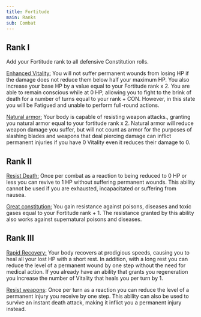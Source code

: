 ```yaml
---
title: Fortitude
main: Ranks
sub: Combat
---
```


## Rank I

Add your Fortitude rank to all defensive Constitution rolls.

<u>Enhanced Vitality:</u> You will not suffer permanent wounds from losing HP if the damage does not reduce them below half your maximum HP. You also increase your base HP by a value equal to your Fortitude rank x 2. You are able to remain conscious while at 0 HP, allowing you to fight to the brink of death for a number of turns equal to your rank + CON. However, in this state you will be Fatigued and unable to perform full-round actions.

<u>Natural armor:</u> Your body is capable of resisting weapon attacks., granting you natural armor equal to your fortitude rank x 2. Natural armor will reduce weapon damage you suffer, but will not count as armor for the purposes of slashing blades and weapons that deal piercing damage can inflict permanent injuries if you have 0 Vitality even it reduces their damage to 0.

## Rank II

<u>Resist Death:</u> Once per combat as a reaction to being reduced to 0 HP or less you can revive to 1 HP without suffering permanent wounds. This ability cannot be used if you are exhausted, incapacitated or suffering from nausea.

<u>Great constitution:</u> You gain resistance against poisons, diseases and toxic gases equal to your Fortitude rank + 1. The resistance granted by this ability also works against supernatural poisons and diseases.

## Rank III

<u>Rapid Recovery:</u> Your body recovers at prodigious speeds, causing you to heal all your lost HP with a short rest. In addition, with a long rest you can reduce the level of a permanent wound by one step without the need for medical action. If you already have an ability that grants you regeneration you increase the number of Vitality that heals you per turn by 1.

<u>Resist weapons</u>: Once per turn as a reaction you can reduce the level of a permanent injury you receive by one step. This ability can also be used to survive an instant death attack, making it inflict you a permanent injury instead.